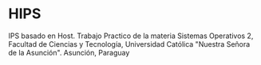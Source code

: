 # HIPS
IPS basado en Host. Trabajo Practico de la materia Sistemas Operativos 2, Facultad de Ciencias y Tecnología, Universidad Católica "Nuestra Señora de la Asunción". Asunción, Paraguay
